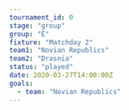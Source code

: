 ```yaml
---
tournament_id: 0
stage: "group"
group: "E"
fixture: "Matchday 2"
team1: "Novian Republics"
team2: "Drasnia"
status: "played"
date: 2020-03-27T14:00:00Z
goals:
  - team: "Novian Republics"
---
```

